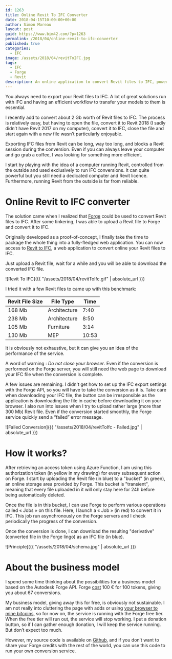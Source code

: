 ```yaml
---
id: 1263
title: Online Revit To IFC Converter
date: 2018-04-15T10:00:00+00:00
author: Simon Moreau
layout: post
guid: https://www.bim42.com/?p=1263
permalink: /2018/04/online-revit-to-ifc-converter
published: true
categories:
  - IFC
image: /assets/2018/04/revitToIFC.jpg
tags:
  - IFC
  - Forge
  - Revit
description: An online application to convert Revit files to IFC, powered by Autodesk Forge.
---
```


You always need to export your Revit files to IFC. A lot of great solutions run with IFC and having an efficient workflow to transfer your models to them is essential.

I recently add to convert about 2 Gb worth of Revit files to IFC. The process is relatively easy, but having to open the file, convert it to Revit 2018 (I sadly didn’t have Revit 2017 on my computer), convert it to IFC, close the file and start again with a new file wasn’t particularly enjoyable.

Exporting IFC files from Revit can be long, way too long, and blocks a Revit session during the conversion. Even if you can always leave your computer and go grab a coffee, I was looking for something more efficient.

I start by playing with the idea of a computer running Revit, controlled from the outside and used exclusively to run IFC conversions. It can quite powerful but you still need a dedicated computer and Revit licence. Furthermore, running Revit from the outside is far from reliable.

# Online Revit to IFC converter

The solution came when I realized that [Forge](https://forge.autodesk.com/) could be used to convert Revit files to IFC. After some tinkering, I was able to upload a Revit file to Forge and convert it to IFC.

Originally developed as a proof-of-concept, I finally take the time to package the whole thing into a fully-fledged web application. You can now access to [Revit to IFC](https://revittoifc.bim42.com/home), a web application to convert online your Revit files to IFC.

Just upload a Revit file, wait for a while and you will be able to download the converted IFC file.

![Revit To IFC]({{ "/assets/2018/04/revitToIfc.gif" | absolute_url }})

I tried it with a few Revit files to came up with this benchmark:

**Revit File Size**|**File Type**|**Time**
---|---|---
168 Mb|Architecture|7:40
238 Mb|Architecture|8:50
105 Mb|Furniture|3:14
130 Mb|MEP|10:53

It is obviously not exhaustive, but it can give you an idea of the performance of the service.

A word of warning : _Do not close your browser_. Even if the conversion is performed on the Forge server, you will still need the web page to download your IFC file when the conversion is complete.

A few issues are remaining. I didn't get how to set up the IFC export settings with the Forge API, so you will have to take the conversion as it is. Take care when downloading your IFC file, the button can be irresponsible as the application is downloading the file in cache before downloading it on your browser.  I also run into issues when I try to upload rather large (more than 300 Mb) Revit file. Even if the conversion started smoothly, the Forge service quickly send a “failed” error message.

![Failed Conversion]({{ "/assets/2018/04/revitToIfc - Failed.jpg" | absolute_url }})

# How it works?

After retrieving an access token using Azure Function, I am using this authorization token (in yellow in my drawing) for every subsequent action on Forge. I start by uploading the Revit file (in blue) to a "bucket" (in green), an online storage area provided by Forge. This bucket is "transient", meaning that every file uploaded in it will only stay here for 24h before being automatically deleted.

Once the file is in this bucket, I can use Forge to perform various operations called « Jobs » on this file. Here, I launch a « Job » (in red) to convert it in IFC. This job run asynchronously on the Forge servers and I check periodically the progress of the conversion.

Once the conversion is done, I can download the resulting "derivative" (converted file in the Forge lingo) as an IFC file (in blue).

![Principle]({{ "/assets/2018/04/schema.jpg" | absolute_url }})

# About the business model

I spend some time thinking about the possibilities for a business model based on the Autodesk Forge API. Forge [cost](https://forge.autodesk.com/pricing) 100 € for 100 tokens, giving you about 67 conversions.

My business model, giving away this for free, is obviously not sustainable. I am not really into cluttering the page with adds or using [your browser to mine bitcoins](https://99bitcoins.com/webmining-monetize-your-website-through-user-browsers/), so for now on, the service is running with the Forge free tier. When the free tier will run out, the service will stop working. I put a donation button, so if I can gather enough donation, I will keep the service running. But don’t expect too much.

However, my source code is available on [Github](https://github.com/simonmoreau/RevitToIFC), and if you don’t want to share your Forge credits with the rest of the world, you can use this code to run your own conversion service.